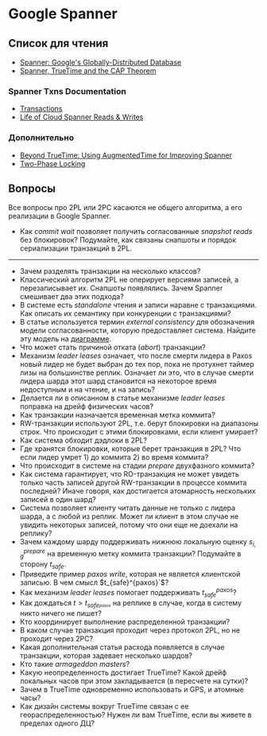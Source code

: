# Google Spanner

## Список для чтения
* [Spanner: Google's Globally-Distributed Database](https://www.usenix.org/system/files/conference/osdi12/osdi12-final-16.pdf)
* [Spanner, TrueTime and the CAP Theorem](https://ai.google/research/pubs/pub45855)

### Spanner Txns Documentation
* [Transactions](https://cloud.google.com/spanner/docs/transactions)
* [Life of Cloud Spanner Reads & Writes](https://cloud.google.com/spanner/docs/whitepapers/life-of-reads-and-writes)

### Дополнительно
* [Beyond TrueTime: Using AugmentedTime for Improving Spanner](https://cse.buffalo.edu/~demirbas/publications/augmentedTime.pdf)
* [Two-Phase Locking](http://www.mathcs.emory.edu/~cheung/Courses/554/Syllabus/7-serializability/2PL.html)

## Вопросы

Все вопросы про 2PL или 2PC касаются не общего алгоритма, а его реализации в Google Spanner.

* Как _commit wait_ позволяет получить согласованные _snapshot reads_ без блокировок? Подумайте, как связаны снапшоты и порядок сериализации транзакций в 2PL.

---

* Зачем разделять транзакции на несколько классов?
* Классический алгоритм 2PL не оперирует версиями записей, а перезаписывает их. Снапшоты появлялись. Зачем Spanner смешивает два этих подхода?
* В системе есть _standalone_ чтения и записи наравне с транзакциями. Как описать их семантику при конкуренции с транзакциями?
* В статье используется термин _external consistency_ для обозначения модели согласованности, которую предоставляет система. Найдите эту модель на [диаграмме](https://jepsen.io/consistency).
* Что может стать причиной отката (_abort_) транзакции?
* Механизм _leader leases_ означает, что после смерти лидера в Paxos новый лидер не будет выбран до тех пор, пока не протухнет таймер лизы на большинстве реплик. Означает ли это, что в случае смерти лидера шарда этот шард становится на некоторое время недоступным и на чтение, и на запись?
* Делается ли в описанном в статье механизме _leader leases_ поправка на дрейф физических часов?
* Как транзакции назначается временная метка коммита? 
* RW-транзакции используют 2PL, т.е. берут блокировки на диапазоны строк. Что происходит с этими блокировками, если клиент умирает?
* Как система обходит дэдлоки в 2PL?
* Где хранятся блокировки, которые берет транзакция в 2PL? Что если лидер умрет 1) до коммита 2) во время коммита?
* Что происходит в системе на стадии _prepare_ двухфазного коммита?
* Как система гарантирует, что RO-транзакция не может увидеть только часть записей другой RW-транзакции в процессе коммита последней? Иначе говоря, как достигается атомарность нескольких записей в один шард?
* Система позволяет клиенту читать данные не только с лидера шарда, а с любой из реплик. Может ли клиент в этом случае не увидить некоторых записей, потому что они еще не доехали на реплику?
* Зачем каждому шарду поддерживать нижнюю локальную оценку $`s_{i,g}^{prepare}`$ на временную метку коммита транзакции? Подумайте в сторону $`t_{safe}`$.
* Приведите пример _paxos write_, которая не является клиентской записью. В чем смысл $t_{safe}^{paxos}`$?
* Как механизм _leader leases_ помогает поддерживать $`t_{safe}^{paxos}`$?
* Как дождаться $`t > t_{safe}_^{paxos}`$ на реплике в случае, когда в систему никто ничего не пишет?
* Кто координирует выполнение распределенной транзакции?
* В каком случае транзакция проходит через протокол 2PL, но не проходит через 2PC?
* Какая дополнительная статья расхода появляется в случае транзакции, которая задевает несколько шардов?
* Кто такие _armageddon masters_?
* Какую неопределенность достигает TrueTime? Какой дрейф локальных часов при этом закладывается (в пересчете на сутки)?
* Зачем в TrueTime одновременно использовать и GPS, и атомные часы?
* Как дизайн системы вокруг TrueTime связан с ее геораспределенностью? Нужен ли вам TrueTime, если вы живете в пределах одного ДЦ?
